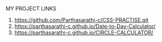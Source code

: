 MY PROJECT LINKS <br>
1) https://github.com/Parthasarathi-c/CSS-PRACTISE.git
2) https://parthasarathi-c.github.io/Date-to-Day-Calculator/
3) https://parthasarathi-c.github.io/CIRCLE-CALCULATOR/

